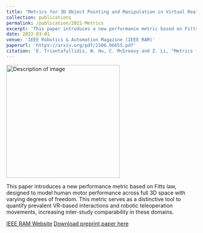 ```yaml
---
title: "Metrics for 3D Object Pointing and Manipulation in Virtual Reality: The Introduction and Validation of a Novel Approach in Measuring Human Performance"
collection: publications
permalink: /publication/2021-Metrics
excerpt: 'This paper introduces a new performance metric based on Fitts law, designed to model human motor performance across full 3D space with varying degrees of freedom. This metric serves as a distinctive tool to quantify prevalent VR-based interactions and robotic teleoperation movements, increasing inter-study comparability in these domains.'
date: 2022-03-01
venue: 'IEEE Robotics & Automation Magazine (IEEE RAM)'
paperurl: 'https://arxiv.org/pdf/2106.06655.pdf'
citation: 'E. Triantafyllidis, W. Hu, C. McGreavy and Z. Li, "Metrics for 3D Object Pointing and Manipulation in Virtual Reality: The Introduction and Validation of a Novel Approach in Measuring Human Performance," in IEEE Robotics & Automation Magazine, vol. 29, no. 1, pp. 76-91, March 2022, doi: 10.1109/MRA.2021.3090070.'
---
```

<img src="/images/500x300.png" alt="Description of image" width="300"/>

This paper introduces a new performance metric based on Fitts law, designed to model human motor performance across full 3D space with varying degrees of freedom. This metric serves as a distinctive tool to quantify prevalent VR-based interactions and robotic teleoperation movements, increasing inter-study comparability in these domains.

[IEEE RAM Website](https://ieeexplore.ieee.org/abstract/document/9492850)
[Download preprint paper here](https://arxiv.org/pdf/2106.06655.pdf)
